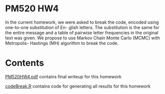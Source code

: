 # PM520 HW4

In the current homework, we were asked to break the code, encoded using one-to-one substitution of En- glish letters. The substitution is the same for the entire message and a table of pairwise letter frequencies in the original text was given. We propose to use Markov Chain Monte Carlo (MCMC) with Metropolis- Hastings (MH) algorithm to break the code.

# Contents

[PM520HW4.pdf](https://github.com/coco90417/PM520/blob/master/hw4/PM520HW4.pdf) contains final writeup for this homework

[codeBreak.R](https://github.com/coco90417/PM520/blob/master/hw4/codeBreak.R) contains code for generating all results for this homework

